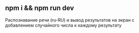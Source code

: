 ## npm i && npm run dev

Распознавание речи (ru-RU) и вывод результатов на экран с добавлением случайного числа к каждому результату
